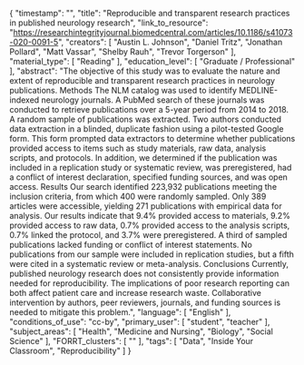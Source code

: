 {
    "timestamp": "",
    "title": "Reproducible and transparent research practices in published neurology research",
    "link_to_resource": "https://researchintegrityjournal.biomedcentral.com/articles/10.1186/s41073-020-0091-5",
    "creators": [
        "Austin L. Johnson",
        "Daniel Tritz",
        "Jonathan Pollard",
        "Matt Vassar",
        "Shelby Rauh",
        "Trevor Torgerson"
    ],
    "material_type": [
        "Reading"
    ],
    "education_level": [
        "Graduate / Professional"
    ],
    "abstract": "The objective of this study was to evaluate the nature and extent of reproducible and transparent research practices in neurology publications. Methods The NLM catalog was used to identify MEDLINE-indexed neurology journals. A PubMed search of these journals was conducted to retrieve publications over a 5-year period from 2014 to 2018. A random sample of publications was extracted. Two authors conducted data extraction in a blinded, duplicate fashion using a pilot-tested Google form. This form prompted data extractors to determine whether publications provided access to items such as study materials, raw data, analysis scripts, and protocols. In addition, we determined if the publication was included in a replication study or systematic review, was preregistered, had a conflict of interest declaration, specified funding sources, and was open access. Results Our search identified 223,932 publications meeting the inclusion criteria, from which 400 were randomly sampled. Only 389 articles were accessible, yielding 271 publications with empirical data for analysis. Our results indicate that 9.4% provided access to materials, 9.2% provided access to raw data, 0.7% provided access to the analysis scripts, 0.7% linked the protocol, and 3.7% were preregistered. A third of sampled publications lacked funding or conflict of interest statements. No publications from our sample were included in replication studies, but a fifth were cited in a systematic review or meta-analysis. Conclusions Currently, published neurology research does not consistently provide information needed for reproducibility. The implications of poor research reporting can both affect patient care and increase research waste. Collaborative intervention by authors, peer reviewers, journals, and funding sources is needed to mitigate this problem.",
    "language": [
        "English"
    ],
    "conditions_of_use": "cc-by",
    "primary_user": [
        "student",
        "teacher"
    ],
    "subject_areas": [
        "Health",
        "Medicine and Nursing",
        "Biology",
        "Social Science"
    ],
    "FORRT_clusters": [
        ""
    ],
    "tags": [
        "Data",
        "Inside Your Classroom",
        "Reproducibility"
    ]
}